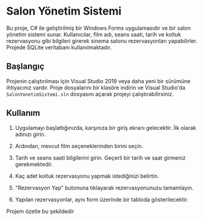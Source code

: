 # Salon Yönetim Sistemi

Bu proje, C# ile geliştirilmiş bir Windows Forms uygulamasıdır ve bir salon yönetim sistemi sunar. Kullanıcılar, film adı, seans saati, tarih ve koltuk rezervasyonu gibi bilgileri girerek sinema salonu rezervasyonları yapabilirler. Projede SQLite veritabanı kullanılmaktadır.

## Başlangıç

Projenin çalıştırılması için Visual Studio 2019 veya daha yeni bir sürümüne ihtiyacınız vardır. Proje dosyalarını bir klasöre indirin ve Visual Studio'da `SalonYonetimSistemi.sln` dosyasını açarak projeyi çalıştırabilirsiniz.

## Kullanım

1. Uygulamayı başlattığınızda, karşınıza bir giriş ekranı gelecektir. İlk olarak adınızı girin.

2. Ardından, mevcut film seçeneklerinden birini seçin.

3. Tarih ve seans saati bilgilerini girin. Geçerli bir tarih ve saat girmeniz gerekmektedir.

4. Kaç adet koltuk rezervasyonu yapmak istediğinizi belirtin.

5. "Rezervasyon Yap" butonuna tıklayarak rezervasyonunuzu tamamlayın.

6. Yapılan rezervasyonlar, aynı form üzerinde bir tabloda gösterilecektir.

Projem özetle bu şekildedir









